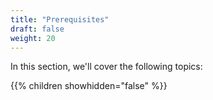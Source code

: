 ```yaml
---
title: "Prerequisites"
draft: false
weight: 20
---
```


In this section, we'll cover the following topics:

{{% children showhidden="false" %}}
